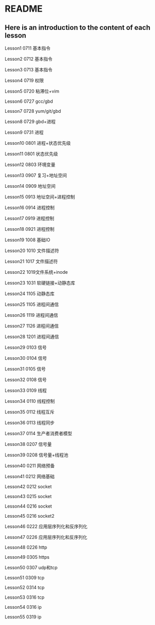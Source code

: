 # README
## Here is an introduction to the content of each lesson
Lesson1 0711 基本指令

Lesson2 0712 基本指令

Lesson3 0713 基本指令

Lesson4 0719 权限

Lesson5 0720 粘滞位+vim

Lesson6 0727 gcc/gbd

Lesson7 0728 yum/git/gbd

Lesson8 0729 gbd+进程

Lesson9 0731 进程

Lesson10 0801 进程+状态优先级

Lesson11 0801 状态优先级

Lesson12 0803 环境变量

Lesson13 0907 复习+地址空间

Lesson14 0909 地址空间

Lesson15 0913 地址空间+进程控制

Lesson16 0914 进程控制

Lesson17 0919 进程控制

Lesson18 0921 进程控制

Lesson19 1008 基础IO

Lesson20 1010 文件描述符

Lesson21 1017 文件描述符

Lesson22 1019文件系统+inode

Lesson23 1031 软硬链接+动静态库

Lesson24 1105 动静态库

Lesson25 1105 进程间通信

Lesson26 1119 进程间通信

Lesson27 1126 进程间通信

Lesson28 1201 进程间通信

Lesson29 0103 信号

Lesson30 0104 信号

Lesson31 0105 信号

Lesson32 0108 信号

Lesson33 0109 线程
 
Lesson34 0110 线程控制

Lesson35 0112 线程互斥

Lesson36 0113 线程同步

Lesson37 0114 生产者消费者模型

Lesson38 0207 信号量

Lesson39 0208 信号量+线程池

Lesson40 0211 网络预备

Lesson41 0212 网络基础

Lesson42 0212 socket

Lesson43 0215 socket

Lesson44 0216 socket

Lesson45 0216 socket2

Lesson46 0222 应用层序列化和反序列化

Lesson47 0226 应用层序列化和反序列化

Lesson48 0226 http

Lesson49 0305 https

Lesson50 0307 udp和tcp

Lesson51 0309 tcp

Lesson52 0314 tcp

Lesson53 0316 tcp

Lesson54 0316 ip

Lesson55 0319 ip
